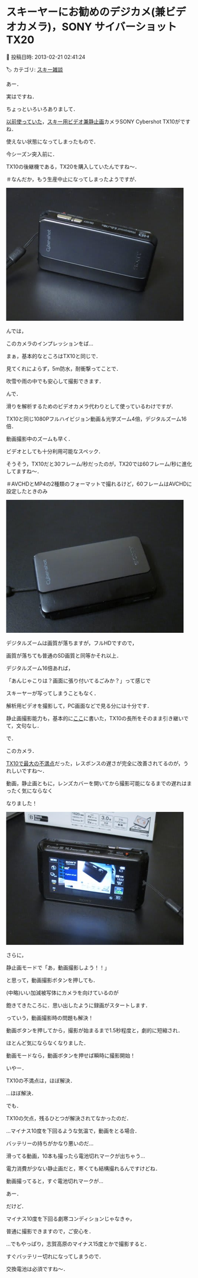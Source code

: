 # スキーヤーにお勧めのデジカメ(兼ビデオカメラ)，SONY サイバーショットTX20

📅 投稿日時: 2013-02-21 02:41:24

🏷️ カテゴリ: [スキー雑談](c1f9d2cb7478308da16419928ea3945e9.md)

あー．


実はですね．


ちょっといろいろありまして．


[以前使っていた](edc461a9f1ae90e7a790c71fb3597b618.md)，[スキー用ビデオ兼静止画](e031365507b66f6126431a5fb1065d1cf.md)カメラSONY Cybershot TX10がですね．


使えない状態になってしまったもので．





今シーズン突入前に．


TX10の後継機である，TX20を購入していたんですね～．


＃なんだか，もう生産中止になってしまったようですが．




![92baf7e3cfc6f2963bceb932a7f14d6e.jpg](images/92baf7e3cfc6f2963bceb932a7f14d6e.jpg)




んでは，


このカメラのインプレッションをば…





まぁ，基本的なところはTX10と同じで．


見てくれによらず，5m防水，耐衝撃ってことで．


吹雪や雨の中でも安心して撮影できます．





んで．


滑りを解析するためのビデオカメラ代わりとして使っているわけですが．





TX10と同じ1080Pフルハイビジョン動画＆光学ズーム4倍，デジタルズーム16倍．


動画撮影中のズームも早く．


ビデオとしても十分利用可能なスペック．


そうそう，TX10だと30フレーム/秒だったのが，TX20では60フレーム/秒に進化してますね～．


＃AVCHDとMP4の2種類のフォーマットで撮れるけど，60フレームはAVCHDに設定したときのみ







![2430b69917b5a1623215a2d2da112741.jpg](images/2430b69917b5a1623215a2d2da112741.jpg)







デジタルズームは画質が落ちますが，フルHDですので，


画質が落ちても普通のSD画質と同等かそれ以上．


デジタルズーム16倍あれば，


「あんじゃこりは？画面に張り付いてるごみか？」って感じで


スキーヤーが写ってしまうこともなく．


解析用ビデオを撮影して，PC画面などで見る分には十分です．





静止画撮影能力も，基本的に[ここ](e6165f9b8a49463a457f0bd67988f6dae.md)に書いた，TX10の長所をそのまま引き継いでて，文句なし．





で．


このカメラ．


[TX10で最大の不満点](eeaa5caa0b3a71351813c7d734931dc0f.md)だった，レスポンスの遅さが完全に改善されてるのが，うれしいですね～．





動画，静止画ともに，レンズカバーを開いてから撮影可能になるまでの遅れはまったく気にならなく


なりました！




![f45438fd829b1d5f2246ce816efc4351.jpg](images/f45438fd829b1d5f2246ce816efc4351.jpg)







さらに，





静止画モードで「あ，動画撮影しよう！！」


と思って，動画撮影ボタンを押しても．


(中略)いい加減被写体にカメラを向けているのが


飽きてきたころに．思い出したように録画がスタートします．


っていう，動画撮影時の問題も解決！


動画ボタンを押してから，撮影が始まるまで1.5秒程度と，劇的に短縮され．


ほとんど気にならなくなりました．





動画モードなら，動画ボタンを押せば瞬時に撮影開始！





いやー．


TX10の不満点は，ほぼ解決．





…ほぼ解決．





でも．


TX10の欠点，残るひとつが解決されてなかったのだ．





…マイナス10度を下回るような気温で，動画をとる場合．


バッテリーの持ちがかなり悪いのだ…


滑ってる動画，10本も撮ったら電池切れマークが出ちゃう…





電力消費が少ない静止画だと，寒くても結構撮れるんですけどね．


動画撮ってると，すぐ電池切れマークが…





あー．


だけど．


マイナス10度を下回る劇寒コンディションじゃなきゃ，


普通に撮影できますので，ご安心を．





…でもやっぱり，志賀高原のマイナス15度とかで撮影すると．


すぐバッテリー切れになってしまうので．


交換電池は必須ですね～．
